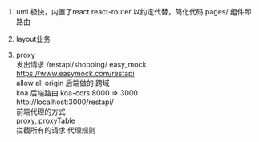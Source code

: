 1. umi 极快，内置了react react-router 以约定代替，简化代码 pages/ 组件即路由

2. layout业务

3. proxy  
   发出请求  /restapi/shopping/ 
   easy_mock 
   https://www.easymock.com/restapi  
   allow all origin 后端做的 跨域  
   koa 后端路由 koa-cors  8000 => 3000  
   http://localhost:3000/restapi/  
   前端代理的方式  
   proxy, proxyTable  
   拦截所有的请求 代理规则
